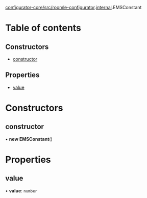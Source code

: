 [configurator-core/src/roomle-configurator](../modules/configurator_core_src_roomle_configurator.md).[internal](../modules/configurator_core_src_roomle_configurator._internal_.md).EMSConstant

# Table of contents

## Constructors

- [constructor](configurator_core_src_roomle_configurator._internal_.EMSConstant.md#constructor)

## Properties

- [value](configurator_core_src_roomle_configurator._internal_.EMSConstant.md#value)

# Constructors

## constructor

• **new EMSConstant**()

# Properties

## value

• **value**: `number`
